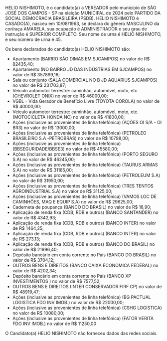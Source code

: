 HELIO NISHIMOTO, é o candidato(a) a VEREADOR pelo município de SÃO JOSÉ DOS CAMPOS - SP na eleição MUNICIPAL de 2024 pelo PARTIDO DA SOCIAL DEMOCRACIA BRASILEIRA (PSDB). HELIO NISHIMOTO é CASADO(A), nasceu em 10/08/1963, se declara do gênero MASCULINO da cor/raça AMARELA, sua ocupação é ADMINISTRADOR e seu grau de instrução é SUPERIOR COMPLETO. Seu nome de urna é HELIO NISHIMOTO, e seu número de urna é 45.

Os bens declarados do candidato(a) HELIO NISHIMOTO são: 
- Apartamento (BAIRRO SÃO DIMAS EM SJCAMPOS) no valor de R$ 82435,40;
- Apartamento (NO BAIRRO JD DAS INDÚSTRIAS EM SJCAMPOS) no valor de R$ 357899,16;
- Sala ou conjunto (SALA COMERCIAL NO B JD AQUARIUS SJCAMPOS) no valor de R$ 231703,87;
- Veículo automotor terrestre: caminhão, automóvel, moto, etc. (CHEVROLET ONIX) no valor de R$ 46000,00;
- VGBL - Vida Gerador de Benefício Livre (TOYOTA COROLA) no valor de R$ 40000,00;
- Veículo automotor terrestre: caminhão, automóvel, moto, etc. (MOTOCICLETA HONDA NC) no valor de R$ 41800,00;
- Ações (inclusive as provenientes de linha telefônica) (AÇÕES OI S/A - OI BR3) no valor de R$ 13000,00;
- Ações (inclusive as provenientes de linha telefônica) (PETROLEO BRASILEIRO S.A -PETROBRAS) no valor de R$ 10798,00;
- Ações (inclusive as provenientes de linha telefônica) (BBSEGURIDADE/BBSE3) no valor de R$ 45580,00;
- Ações (inclusive as provenientes de linha telefônica) (PORTO SEGURO S.A) no valor de R$ 46245,00;
- Ações (inclusive as provenientes de linha telefônica) (TAURUS ARMAS S.A) no valor de R$ 31185,00;
- Ações (inclusive as provenientes de linha telefônica) (PETROLEUM S.A) no valor de R$ 31950,00;
- Ações (inclusive as provenientes de linha telefônica) (TRES TENTOS AGROINDUSTRIAL S.A) no valor de R$ 31125,00;
- Ações (inclusive as provenientes de linha telefônica) (VAMOS LOC DE CAMINHÕES, MAQ E EQUIP S.A) no valor de R$ 29625,00;
- Caderneta de poupança (BANCO DO BRASIL) no valor de R$ 16,90;
- Aplicação de renda fixa (CDB, RDB e outros) (BANCO SANTANDER) no valor de R$ 4342,93;
- Aplicação de renda fixa (CDB, RDB e outros) (BANCO INTER) no valor de R$ 1464,25;
- Aplicação de renda fixa (CDB, RDB e outros) (BANCO INTER) no valor de R$ 273,13;
- Aplicação de renda fixa (CDB, RDB e outros) (BANCO DO BRASIL) no valor de R$ 21996,40;
- Depósito bancário em conta corrente no País (BANCO DO BRASIL) no valor de R$ 3704,12;
- OUTROS BENS E DIREITOS (BANCO CAIXA ECONOMICA FEDERAL) no valor de R$ 4202,34;
- Depósito bancário em conta corrente no País (BANCO XP INVESTIMENTOS ) no valor de R$ 7577,52;
- OUTROS BENS E DIREITOS (INTER CONSERVADOR FIRF CP) no valor de R$ 48919,47;
- Ações (inclusive as provenientes de linha telefônica) (BG PACTUAL LOGISTICA FDO INV IMOB.) no valor de R$ 22000,00;
- Ações (inclusive as provenientes de linha telefônica) (CSHG LOGISTICA) no valor de R$ 10080,00;
- Ações (inclusive as provenientes de linha telefônica) (FATOR VERITA FDO INV IMOB.) no valor de R$ 11250,00

O Candidato(a) HELIO NISHIMOTO não forneceu dados das redes sociais.